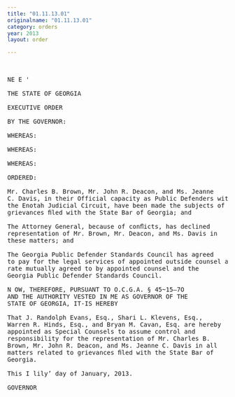 ```yaml
---
title: "01.11.13.01"
originalname: "01.11.13.01"
category: orders
year: 2013
layout: order

---
```

<pre>
    

NE E ' 

THE STATE OF GEORGIA

EXECUTIVE ORDER

BY THE GOVERNOR:

WHEREAS:

WHEREAS:

WHEREAS:

ORDERED:

Mr. Charles B. Brown, Mr. John R. Deacon, and Ms. Jeanne
C. Davis, in their Official capacity as Public Defenders within
the Enotah Judicial Circuit, have been made the subjects of
grievances ﬁled with the State Bar of Georgia; and

The Attorney General, because of conﬂicts, has declined
representation of Mr. Brown, Mr. Deacon, and Ms. Davis in
these matters; and

The Georgia Public Defender Standards Council has agreed
to pay for the legal services of appointed outside counsel at a
rate mutually agreed to by appointed counsel and the
Georgia Public Defender Standards Council.

N OW, THEREFORE, PURSUANT TO O.C.G.A. § 45~15—7O
AND THE AUTHORITY VESTED IN ME AS GOVERNOR OF THE
STATE OF GEORGIA, IT-IS HEREBY

That J. Randolph Evans, Esq., Shari L. Klevens, Esq.,
Warren R. Hinds, Esq., and Bryan M. Cavan, Esq. are hereby
appointed as Special Counsels to assume control and
responsibility for the representation of Mr. Charles B.
Brown, Mr. John R. Deacon, and Ms. Jeanne C. Davis in all
matters related to grievances ﬁled with the State Bar of
Georgia.

This I lily’ day of January, 2013.

GOVERNOR

</pre>
